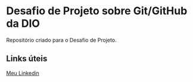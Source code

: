 # Desafio de Projeto sobre Git/GitHub da DIO
Repositório criado para o Desafio de Projeto.

## Links úteis
[Meu Linkedin](https://www.linkedin.com/in/marcus-vinicius-araujo-silva/)
